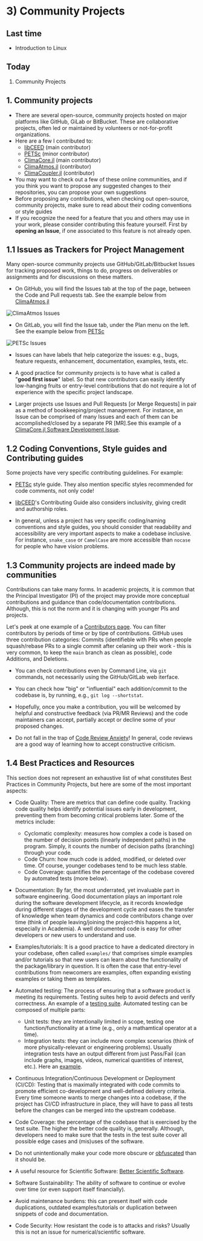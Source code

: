 # 3) Community Projects

## Last time

- Introduction to Linux

## Today

1. Community Projects

## 1. Community projects

* There are several open-source, community projects hosted on major platforms like GitHub, GiLab or BitBucket. These are collaborative projects, often led or maintained by volunteers or not-for-profit organizations.
* Here are a few I contributed to:
  - [libCEED](https://github.com/CEED/libCEED) (main contributor)
  - [PETSc](https://gitlab.com/petsc/petsc) (minor contributor)
  - [ClimaCore.jl](https://github.com/CliMA/ClimaCore.jl) (main contributor)
  - [ClimaAtmos.jl](https://github.com/CliMA/ClimaAtmos.jl/) (contributor)
  - [ClimaCoupler.jl](https://github.com/CliMA/ClimaCoupler.jl/) (contributor)
* You may want to check out a few of these online communities, and if you think you want to propose any suggested changes to their repositories, you can propose your own suggestions
* Before proposing any contributions, when checking out open-source, community projects, make sure to read about their coding conventions or style guides
* If you recognize the need for a feature that you and others may use in your work, please consider contributing this feature yourself. First by **opening an Issue**, if one associated to this feature is not already open.

## 1.1 Issues as Trackers for Project Management

Many open-source community projects use GitHub/GitLab/Bitbucket Issues for tracking proposed work, things to do, progress on deliverables or assignments and for discussions on these matters.

- On GitHub, you will find the Issues tab at the top of the page, between the Code and Pull requests tab. See the example below from [ClimaAtmos.jl](https://github.com/CliMA/ClimaAtmos.jl/)

![ClimaAtmos Issues](../img/ClimaAtmos_Issues.png)

- On GitLab, you will find the Issue tab, under the Plan menu on the left. See the example below from [PETSc](https://gitlab.com/petsc/petsc)

![PETSc Issues](../img/PETSc_Issues.png)

- Issues can have labels that help categorize the issues: e.g., bugs, feature requests, enhancement, documentation, examples, tests, etc.

- A good practice for community projects is to have what is called a "**good first issue**" label. So that new contributors can easily identify low-hanging fruits or entry-level contributions that do not require a lot of experience with the specific project landscape.

- Larger projects use Issues and Pull Requests [or Merge Requests] in pair as a method of bookkeeping/project management. For instance, an Issue can be comprised of many Issues and each of them can be accomplished/closed by a separate PR [MR].See this example of a [ClimaCore.jl Software Development Issue](https://github.com/CliMA/ClimaCore.jl/issues/974).

## 1.2 Coding Conventions, Style guides and Contributing guides
Some projects have very specific contributing guidelines. For example:

* [PETSc](https://petsc.org/main/developers/style/) style guide. They also mention specific styles recommended for code comments, not only code!

* [libCEED](https://libceed.org/en/latest/CONTRIBUTING/)'s Contributing Guide also considers inclusivity, giving credit and authorship roles.

* In general, unless a project has very specific coding/naming conventions and style guides, you should consider that readability and accessibility are very important aspects to make a codebase inclusive. For instance, `snake_case` or `CamelCase` are more accessible than `nocase` for people who have vision problems.

## 1.3 Community projects are indeed made by communities

Contributions can take many forms. In academic projects, it is common that the Principal Investigator (PI) of the project may provide more conceptual contributions and guidance than code/documentation contributions. Although, this is not the norm and it is changing with younger PIs and projects.

Let's peek at one example of a [Contributors page](https://github.com/CliMA/ClimaCore.jl/graphs/contributors). You can filter contributors by periods of time or by tipe of contributions. GitHub uses three contribution categories: Commits (identifieble with PRs when people squash/rebase PRs to a single commit after celaning up their work - this is very common, to keep the `main` branch as clean as possible), code Additions, and Deletions.

- You can check contributions even by Command Line, via `git` commands, not necessarily using the GitHub/GitLab web iterface.

- You can check how "big" or "influential" each addition/commit to the codebase is, by running, e.g., `git log --shortstat`.

- Hopefully, once you make a contribution, you will be welcomed by helpful and constructive feedback (via PR/MR Reviews) and the code maintainers can accept, partially accept or decline some of your proposed changes.

- Do not fall in the trap of [Code Review Anxiety](https://osf.io/preprints/psyarxiv/8k5a4)! In general, code reviews are a good way of learning how to accept constructive criticism.

## 1.4 Best Practices and Resources

This section does not represent an exhaustive list of what constitutes Best Practices in Community Projects, but here are some of the most important aspects:

* Code Quality: There are metrics that can define code quality. Tracking code quality helps identify potential issues early in development, preventing them from becoming critical problems later. Some of the metrics include:
  - Cyclomatic complexity: measures how complex a code is based on the number of decision points (linearly independent paths) in the program. Simply, it counts the number of decision paths (branching) through your code.
  - Code Churn: how much code is added, modified, or deleted over time. Of course, younger codebases tend to be much less stable.
  - Code Coverage: quantifies the percentage of the codebase covered by automated tests (more below).

* Documentation: By far, the most underrated, yet invaluable part in software engineering. Good documentation plays an important role during the software development lifecycle, as it records knowledge during different stages of the development cycle and eases the transfer of knowledge when team dynamics and code contributors change over time (think of people leaving/joining the project-this happens a lot, especially in Academia). A well documented code is easy for other developers or new users to understand and use.

* Examples/tutorials: It is a good practice to have a dedicated directory in your codebase, often called `examples/` that comprises simple examples and/or tutorials so that new users can learn about the functionality of the package/library in question. It is often the case that entry-level contributions from newcomers are examples, often expanding existing examples or taking them as templates.

* Automated testing: The process of ensuring that a software product is meeting its requirements. Testing suites help to avoid defects and verify correctness. An example of a [testing suite](https://gitlab.com/libceed/libCEED/-/pipelines/1497542437). Automated testing can be composed of multiple parts:
  - Unit tests: they are intentionally limited in scope, testing one function/functionality at a time (e.g., only a mathamtical operator at a time).
  - Integration tests: they can include more complex scenarios (think of more physically-relevant or engineering problems). Usually integration tests have an output different from just Pass/Fail (can include graphs, images, videos, numerical quantities of interest, etc.). Here an [example](https://buildkite.com/clima/climacore-ci/builds/4543#0192929b-eec3-4163-90dc-b4943dff69d5).

* Continuous Integration/Continuous Development or Deployment (CI/CD): Testing that is maximally integrated with code commits to promote efficient co-development and well-defined delivery criteria. Every time someone wants to merge changes into a codebase, if the project has CI/CD infrastructure in place, they will have to pass all tests before the changes can be merged into the upstream codebase.

* Code Coverage: the percentage of the codebase that is exercised by the test suite. The higher the better code quality is, generally. Although, developers need to make sure that the tests in the test suite cover all possible edge cases and (mis)uses of the software.

* Do not unintentionally make your code more obscure or [obfuscated](https://en.wikipedia.org/wiki/Obfuscation_(software)) than it should be.

* A useful resource for Scientific Software: [Better Scientific Software](https://bssw.io/).

* Software Sustainability: The ability of software to continue or evolve over time (or even support itself financially).

* Avoid maintenance burdens: this can present itself with code duplications, outdated examples/tutorials or duplication between snippets of code and documentation.

* Code Security: How resistant the code is to attacks and risks? Usually this is not an issue for numerical/scientific software.


